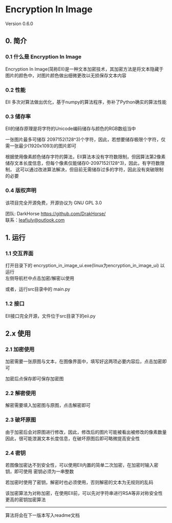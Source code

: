 # Encryption In Image
Version 0.6.0

## 0. 简介
### 0.1 什么是 Encryption In Image
Encryption In Image(简称EII)是一种文本加密技术，其加密方法是将文本隐藏于图片的颜色中，对图片颜色做出细微更改以无损保存文本内容

### 0.2 性能
EII 多次对算法做出优化，基于numpy的算法程序，弥补了Python确实的算法性能

### 0.3 储存率
EII的储存原理是将字符的Unicode编码储存与颜色的RGB数组当中

一张图片最多可储存 2097152(128^3)个字符，因此，若想要储存极限个字符，仅需一张最少(1920x1093)的图片即可

根据使用像素颜色储存字符的算法，EII算法本没有字符数限制，但因算法第2像素储存文本长度信息，但每个像素仅能储存0-2097152(128^3)，因此，有字符数限制，
这可以通过改进算法解决，但目前无需储存过多的字符，因此没有突破限制的必要

### 0.4 版权声明
该项目完全开源免费，开源协议为 GNU GPL 3.0

团队: DarkHorse  https://github.com/DrakHorse/ \
联系：leafjuly@outlook.com

## 1. 运行
### 1.1 交互界面
打开目录下的 encryption_in_image_ui.exe(linux为encryption_in_image_ui) 以运行\
左侧导航栏中点击加密/解密以使用

或者，运行src目录中的 main.py

### 1.2 接口
EII接口完全开源，文件位于src目录下的eii.py

## 2.x 使用
### 2.1 加密使用
加密需要一张原图与文本，在图像界面中，填写好这两项必要内容后，点击加密即可

加密后点保存即可保存加密图

### 2.2 解密使用
解密需要填入加密图与原图，点击解密即可

### 2.3 破坏原图
由于加密后会对原图进行修改，因此，修改后的图片可能被看出被修改的像素数量
因此，很可能泄漏文本长度信息，在破坏原图后即可略微提高安全性

### 2.4 密钥
若图像加密达不到安全性，可以使用EII内置的简单二次加密，在加密时输入密钥，即可使用
密钥必须为一串整数

若加密时使用了密钥，解密时也必须使用，否则解密的文本为无规则的乱码

该加密算法为对称加密，在使用EII前，可以先对字符串进行RSA等非对称安全性更高的密钥加密算法

---
算法将会在下一版本写入readme文档
